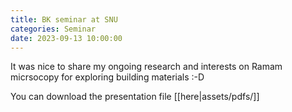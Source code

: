 ```yaml
---
title: BK seminar at SNU
categories: Seminar
date: 2023-09-13 10:00:00
---
```

It was nice to share my ongoing research and interests on Ramam micrsocopy for exploring building materials :-D

You can download the presentation file [[here|assets/pdfs/]]